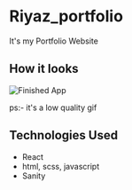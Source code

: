 # Riyaz_portfolio
It's my Portfolio Website


## How it looks


![Finished App](https://github.com/Riyazmansuri/ScreenShots/blob/main/krypto-sent.gif)


ps:- it's a low quality gif

## Technologies Used

- React
- html, scss, javascript
- Sanity
